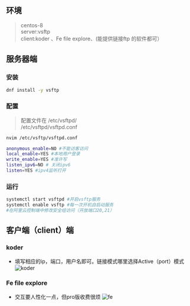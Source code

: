 ## 环境
> centos-8  
> server:vsftp  
> client:koder 、Fe file explore、(能提供链接ftp 的软件都可）

## 服务器端

### 安装
```bash
dnf install -y vsftp
```
### 配置
>配置文件在 /etc/vsftpd/  
> /etc/vsftpd/vsftpd.conf

```bash
nvim /etc/vsftp/vsftpd.conf

anonymous_enable=NO #不能访客访问
local_enable=YES #本地用户登录
write_enable=YES #准许写
listen_ipv6=NO # 关闭ipv6
listen=YES #ipv4监听打开
```

### 运行
```bash
systemctl start vsftpd #开启vsftp服务
systemctl enable vsftp #每一次开机自启动服务
#在阿里云控制端中修改安全组访问（开放端口20,21）
```

## 客户端（client）端
### koder
- 填写相应的ip，端口，用户名即可。链接模式哪里选择Active（port）模式
![koder](https://img-blog.csdnimg.cn/20210613155045923.png?x-oss-process=image/watermark,type_ZmFuZ3poZW5naGVpdGk,shadow_10,text_aHR0cHM6Ly9ibG9nLmNzZG4ubmV0L3FxXzQ0Nzk3MDg2,size_16,color_FFFFFF,t_70#pic_center=400*400)
### Fe file explore
-  交互要人性化一点，但pro版收费很烦
![fe](https://img-blog.csdnimg.cn/20210613155130426.png?x-oss-process=image/watermark,type_ZmFuZ3poZW5naGVpdGk,shadow_10,text_aHR0cHM6Ly9ibG9nLmNzZG4ubmV0L3FxXzQ0Nzk3MDg2,size_16,color_FFFFFF,t_70#pic_center)

